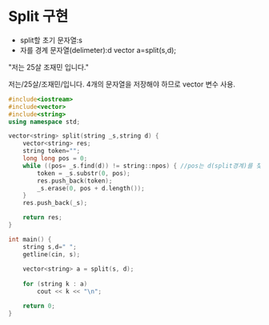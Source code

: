 # Split 구현

- split할 초기 문자열:s   
- 자를 경계 문자열(delimeter):d
vector<string> a=split(s,d);

"저는 25살 조재민 입니다."

저는/25살/조재민/입니다. 4개의 문자열을 저장해야 하므로 vector<string> 변수 사용.

```c++
#include<iostream>
#include<vector>
#include<string>
using namespace std;

vector<string> split(string _s,string d) {
	vector<string> res;
	string token="";
	long long pos = 0;
	while ((pos= _s.find(d)) != string::npos) {	//pos는 d(split경계)를 찾아서 그 위치 받는다. _s.find(d)!=string::npos는 찾았다는 뜻. 
		token = _s.substr(0, pos);
		res.push_back(token);
		_s.erase(0, pos + d.length());
	}
	res.push_back(_s);

	return res;	
}

int main() {
	string s,d=" ";
	getline(cin, s);
	
	vector<string> a = split(s, d); 
	
	for (string k : a)
		cout << k << "\n";

	return 0;
}
```
